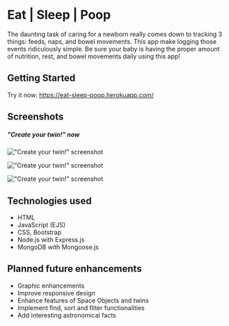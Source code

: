 
# Eat | Sleep | Poop

The daunting task of caring for a newborn really comes down to tracking 3 things: feeds, naps, and bowel movements. This app make logging those events ridiculously simple. Be sure your baby is having the proper amount of nutrition, rest, and bowel movements daily using this app! 

## Getting Started

Try it now: <https://eat-sleep-poop.herokuapp.com/>


## Screenshots

##### "Create your twin!" now

!["Create your twin!" screenshot](.public/images/shot3.png)

!["Create your twin!" screenshot](.public/images/shot2.png)

!["Create your twin!" screenshot](.public/images/shot1.png)

## Technologies used

+ HTML
+ JavaScript (EJS)
+ CSS, Bootstrap
+ Node.js with Express.js
+ MongoDB with Mongoose.js

## Planned future enhancements

+ Graphic enhancements
+ Improve responsive design
+ Enhance features of Space Objects and twins
+ Implement find, sort and filter functionalities
+ Add interesting astronomical facts
